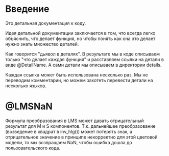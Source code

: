 # Введение
Это детальная документация к коду.

Идея детальной документации заключается в том, что всегда
легко объяснить, что делает функция, но чтобы понять как
она это делает нужно знать множество деталей.

Как говорится "дьявол в деталях". В результате мы в коде
описываем только "что делает каждая функция" и расставляем
ссылки на детали в виде @DetailName. А сами детали мы
описываем в директории details.

Каждая ссылка может быть использована несколько раз.
Мы не переводим комментарии, но можем захотеть перевести
детали на несколько языков.

# @LMSNaN
Формула преобразования в LMS может давать отрицательный
результат для M и S компонентов. Т.к. дальнейшее преобразование
(возведение в квадрат в inv\_hlg()) может потерять знак,
а отрицательное значение в принципе некорректно для этой
цветовой модели, то мы возвращаем NaN, чтобы ошибка дошла
до пользовательского кода.
